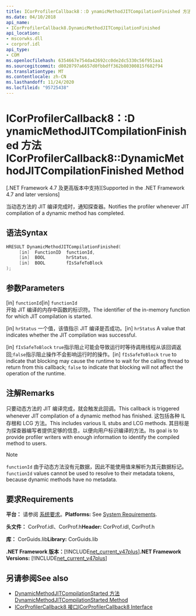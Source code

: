 ```yaml
---
title: ICorProfilerCallback8：:D ynamicMethodJITCompilationFinished 方法
ms.date: 04/10/2018
api_name:
- ICorProfilerCallback8.DynamicMethodJITCompilationFinished
api_location:
- mscorwks.dll
- corprof.idl
api_type:
- COM
ms.openlocfilehash: 6354667e754da42692cc0de2dc5330c56f951aa1
ms.sourcegitcommit: d8020797a6657d0fbbdff362b80300815f682f94
ms.translationtype: MT
ms.contentlocale: zh-CN
ms.lasthandoff: 11/24/2020
ms.locfileid: "95725438"
---
```

# <a name="icorprofilercallback8dynamicmethodjitcompilationfinished-method"></a><span data-ttu-id="62484-102">ICorProfilerCallback8：:D ynamicMethodJITCompilationFinished 方法</span><span class="sxs-lookup"><span data-stu-id="62484-102">ICorProfilerCallback8::DynamicMethodJITCompilationFinished Method</span></span>

<span data-ttu-id="62484-103">[.NET Framework 4.7 及更高版本中支持]</span><span class="sxs-lookup"><span data-stu-id="62484-103">[Supported in the .NET Framework 4.7 and later versions]</span></span>  
  
<span data-ttu-id="62484-104">当动态方法的 JIT 编译完成时，通知探查器。</span><span class="sxs-lookup"><span data-stu-id="62484-104">Notifies the profiler whenever JIT compilation of a dynamic method has completed.</span></span>  
  
## <a name="syntax"></a><span data-ttu-id="62484-105">语法</span><span class="sxs-lookup"><span data-stu-id="62484-105">Syntax</span></span>  
  
```cpp  
HRESULT DynamicMethodJITCompilationFinished(  
     [in]  FunctionID  functionId,
     [in]  BOOL        hrStatus,
     [in]  BOOL        fIsSafeToBlock
);  
```  
  
## <a name="parameters"></a><span data-ttu-id="62484-106">参数</span><span class="sxs-lookup"><span data-stu-id="62484-106">Parameters</span></span>  

<span data-ttu-id="62484-107">[in] `functionId`</span><span class="sxs-lookup"><span data-stu-id="62484-107">[in] `functionId`</span></span>  
<span data-ttu-id="62484-108">开始 JIT 编译的内存中函数的标识符。</span><span class="sxs-lookup"><span data-stu-id="62484-108">The identifier of the in-memory function for which JIT compilation is started.</span></span>

<span data-ttu-id="62484-109">[in] `hrStatus` 一个值，该值指示 JIT 编译是否成功。</span><span class="sxs-lookup"><span data-stu-id="62484-109">[in] `hrStatus` A value that indicates whether the JIT compilation was successful.</span></span>

<span data-ttu-id="62484-110">[in] `fIsSafeToBlock` 
 `true`指示阻止可能会导致运行时等待调用线程从该回调返回;`false`指示阻止操作不会影响运行时的操作。</span><span class="sxs-lookup"><span data-stu-id="62484-110">[in] `fIsSafeToBlock`
`true` to indicate that blocking may cause the runtime to wait for the calling thread to return from this callback; `false` to indicate that blocking will not affect the operation of the runtime.</span></span>  

## <a name="remarks"></a><span data-ttu-id="62484-111">注解</span><span class="sxs-lookup"><span data-stu-id="62484-111">Remarks</span></span>  

<span data-ttu-id="62484-112">只要动态方法的 JIT 编译完成，就会触发此回调。</span><span class="sxs-lookup"><span data-stu-id="62484-112">This callback is triggered whenever JIT compilation of a dynamic method has finished.</span></span> <span data-ttu-id="62484-113">这包括各种 IL 存根和 LCG 方法。</span><span class="sxs-lookup"><span data-stu-id="62484-113">This includes various IL stubs and LCG methods.</span></span> <span data-ttu-id="62484-114">其目标是为探查器编写者提供足够的信息，以便向用户标识编译的方法。</span><span class="sxs-lookup"><span data-stu-id="62484-114">Its goal is to provide profiler writers with enough information to identify the compiled method to users.</span></span>

> [!NOTE]
> <span data-ttu-id="62484-115">`functionId` 由于动态方法没有元数据，因此不能使用值来解析为其元数据标记。</span><span class="sxs-lookup"><span data-stu-id="62484-115">`functionId` values cannot be used to resolve to their metadata tokens, because dynamic methods have no metadata.</span></span>

## <a name="requirements"></a><span data-ttu-id="62484-116">要求</span><span class="sxs-lookup"><span data-stu-id="62484-116">Requirements</span></span>  

 <span data-ttu-id="62484-117">**平台：** 请参阅 [系统要求](../../get-started/system-requirements.md)。</span><span class="sxs-lookup"><span data-stu-id="62484-117">**Platforms:** See [System Requirements](../../get-started/system-requirements.md).</span></span>  
  
 <span data-ttu-id="62484-118">**头文件：** CorProf.idl、CorProf.h</span><span class="sxs-lookup"><span data-stu-id="62484-118">**Header:** CorProf.idl, CorProf.h</span></span>  
  
 <span data-ttu-id="62484-119">**库：** CorGuids.lib</span><span class="sxs-lookup"><span data-stu-id="62484-119">**Library:** CorGuids.lib</span></span>  
  
 <span data-ttu-id="62484-120">**.NET Framework 版本：**[!INCLUDE[net_current_v47plus](../../../../includes/net-current-v47plus.md)]</span><span class="sxs-lookup"><span data-stu-id="62484-120">**.NET Framework Versions:** [!INCLUDE[net_current_v47plus](../../../../includes/net-current-v47plus.md)]</span></span>  
  
## <a name="see-also"></a><span data-ttu-id="62484-121">另请参阅</span><span class="sxs-lookup"><span data-stu-id="62484-121">See also</span></span>

- [<span data-ttu-id="62484-122">DynamicMethodJITCompilationStarted 方法</span><span class="sxs-lookup"><span data-stu-id="62484-122">DynamicMethodJITCompilationStarted Method</span></span>](icorprofilercallback8-dynamicmethodjitcompilationstarted-method.md)
- [<span data-ttu-id="62484-123">ICorProfilerCallback8 接口</span><span class="sxs-lookup"><span data-stu-id="62484-123">ICorProfilerCallback8 Interface</span></span>](icorprofilercallback8-interface.md)
